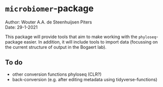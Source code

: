 # `microbiomer`-package

Author: Wouter A.A. de Steenhuijsen Piters  
Date: 29-1-2021

This package will provide tools that aim to make working with the `phyloseq`-package easier. In addition, it will include tools to import data (focussing on the current structure of output in the Bogaert lab).


## To do

- other conversion functions phyloseq (CLR?)
- back-conversion (e.g. after editing metadata using tidyverse-functions)
